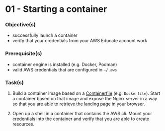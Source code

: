 01 - Starting a container
=========================


### Objective(s)

* successfully launch a container
* verify that your credentials from your AWS Educate account work


### Prerequisite(s)

* container engine is installed (e.g. Docker, Podman)
* valid AWS credentials that are configured in `~/.aws`


### Task(s)

1. Build a container image based on a [Containerfile](./Containerfile) (e.g. `Dockerfile`). 
   Start a container based on that image and expose the Nginx server in a way so that you
   are able to retrieve the landing page in your browser.
   
2. Open up a shell in a container that contains the AWS cli. Mount your credentials into the
   container and verify that you are able to create resources.
